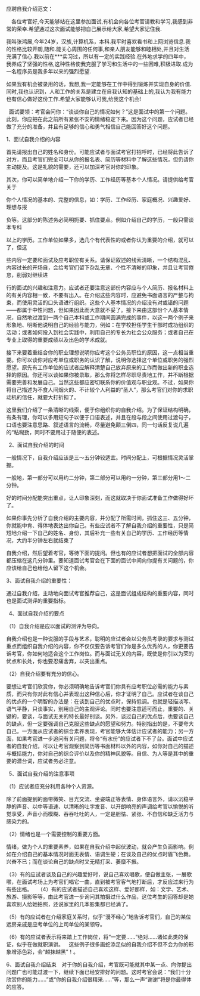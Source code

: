 应聘自我介绍范文：

  各位考官好,今天能够站在这里参加面试,有机会向各位考官请教和学习,我感到非常的荣幸.希望通过这次面试能够把自己展示给大家,希望大家记住我.

我叫张鸿展,今年24岁，汉族,计算机系，本科.我平时喜欢看书和上网浏览信息.我的性格比较开朗,随和.能关心周围的任何事,和亲人朋友能够和睦相处,并且对生活充满了信心.我以前在***实习过，所以有一定的实践经验.在外地求学的四年中，我养成了坚强的性格,这种性格使我克服了学习和生活中的一些困难,积极进取.成为一名程序员是我多年以来的强烈愿望.

如果我有机会被录用的话，我想,我一定能够在工作中得到锻炼并实现自身的价值.同时,我也认识到，人和工作的关系是建立在自我认知的基础上的,我认为我有能力也有信心做好这份工作.希望大家能够认可我,给我这个机会! 

 面试要领：考官会问你：“谈谈你自己的情况如何？”这是面试中的第一个问题。此刻，你应把在此之前所有紧张不安的情绪稳定下来。因为这个问题，应试者已经做了充分的准备，并且有足够的信心和勇气相信自己能回答好这个问题。

1、面试自我介绍的内容

​	首先请报出自己的姓名和身份。可能应试者与面试考官打招呼时，已经将此告诉了对方，而且考官们完全可以从你的报名表、简历等材料中了解这些情况，但仍请你主动提及。这是礼貌的需要，还可以加深考官对你的印象。

​	其次，你可以简单地介绍一下你的学历、工作经历等基本个人情况。请提供给考官关于

你个人情况的基本的、完整的信息，如：学历、工作经历、家庭概况、兴趣爱好、理想与报

负等。这部分的陈述务必简明扼要、抓住要点。例如介绍自己的学历，一般只需谈本专科

以上的学历。工作单位如果多，选几个有代表性的或者你认为重要的介绍，就可以了，但这

些内容一定要和面试及应考职位有关系。请保证叙述的线索清晰，一个结构混乱、内容过长的开场自，会给考官们留下杂乱无章、个性不清晰的印象，并且让考官倦怠，削弱对继续进

行的面试的兴趣和注意力。应试者还要注意这部份内容应与个人简历、报名材料上的有关内容相一致，不要有出入。在介绍这些内容时，应避免书面语言的严整与拘束，而使用灵活的口头语进行组织。这些个人基本情况的介绍没有对或错的问题——都属于中性问题，但如果因此而大意就不妥了。接下来由这部份个人基本情况，自然地过渡到一两个自己本科或工作期间圆满完成的事件，以这一两个例子来形象地、明晰他说明自己的经验与能力，例如：在学校担任学生干部时成功组织的活动；或者如何投入到社会实践中，利用自己的专长为社会公众服务；或者自己在专业上取得的重要成绩以及出色的学术成就。

​	接下来要着重结合你的职业理想说明你应考这个公务员职位的原因，这一点相当重要。你可以谈你对应考单位或职务的认识了解，说明你选择这个单位或职务的强烈愿望。原先有工作单位的应试者应解释清楚自己放弃原来的工作而做出新的职业选择的原因。你还可以谈如果你被录取，那么你将怎样尽职尽责地工作，并不断根据需要完善和发展自己。当然这些都应密切联系你的价值观与职业观。不过，如果你将自己描述为不食人间烟火的、不计较个人利益的“圣人”，那么考官们对你的求职动机的信任，就要大打折扣了。

这里我们介绍了一条清晰的线索，便于你组织你的自我介绍。为了保证结构明确，有条有理，你可以多用短句子以便于口语表述，并且在段与段之间使用过渡句子，口语也要注意思路、叙述语言的流畅，尽量避免颠三倒四，同一句话反复说几遍的“粘糊劲，同时不要用过于随便的表述。

 2、面试自我介绍的时间

​	一般情况下，自我介绍应该是三～五分钟较适宜。时间分配上，可根据情况灵活掌握。

一般地，第一部分可以用约二分钟，第二部分可以用约一分钟，第三部分用1～二分钟。

好的时间分配能突出重点，让人印象深刻，而这就取决于你面试准备工作做得好坏了。

如果你事先分析了自我介绍的主要内容，并分配了所需时间，抓住这三、五分钟，你就能中肯、得体地表达出你自己。有些应试者不了解自我介绍的重要性，只是简短地介绍一下自己的姓名、身份，其后补充一些有关自己的学历、工作经历等情况，大约半分钟左右就结束了

自我介绍，然后望着考官，等待下面的提问。但也有的应试者想把面试的全部内容都压缩在这几分钟里。要知道面试考官会在下面的面试中间向你提有关问题的，你应该给自己也给他人留下这个机会。

3、面试自我介绍的重要性：

​	通过自我介绍，主动地向面试考官推荐自己，这是面试组成结构的重要内容，同时也是面试测评的重要指标。

 4、面试自我介绍的要点

（1）自我介绍是应以面试的测评为导向。

​	自我介绍也是一种说服的手段与艺术，聪明的应试者会以公务员考录的要求与测试重点而组织自我介绍的内容，你不仅仅要告诉考官们你是多么优秀的人，你更要告诉考官，你如何地适合这个工作岗位。而与面试无关的内容，既使是你引以为荣的优点和长处，你也要忍痛舍弃，以突出重点。

（2）自我介绍要有充分的信心。

​	要想让考官们欣赏你，你必须明确地告诉考官们你具有应考职位必需的能力与素质，而只有你对此有信心并表现出这种信心后，你才证明了自己。应试者在谈自己的优点的一个明智的办法是：在谈到自己的优点时，保持低调。也就是轻描淡写、语气平静，只谈事实，别用自己的主观评论。同时也要注意适可而止，重要的、关键的，要谈，与面试无关的特长最好别谈。另外，谈过自己的优点后，也要谈自己的缺点，但一定要强调自己克服这些缺点的愿望和努力。特别指出的是，不要夸大自己。一方面从应试者的综合素养表现，考官能够大体估计应试者的能力；另一方面，如果考官进一步追问有关问题，将令“有水份”的应试者下不了台。面试中应试者的自我介绍，可以让考官观察到简历等书面材料以外的内容，如你对自己的描述与概括能力，你对自己的综合评价以及你的精神风貌等。自信、为人等是其中的重要的潜台词，应试者务必注意。

 5、面试自我介绍的注意事项

（1）应试者应充分利用各种个人资源。

​	除了前面提到的面带微笑、目光交流、坐姿端正等表情、身体语言外，请以沉稳平静的声音、以中等语速、以清晰的吐字发音、以开朗响亮的声调给考官以愉悦的听觉享受，声音小而模糊、吞吞吐吐的人，一定是胆怯、紧张、不自信和缺乏活力与感染力的。

（2）情绪也是一个需要控制的重要方面。

​	情绪，做为个人的重要素养，如果在自我介绍中起伏波动，就会产生负面影响。例如在介绍自己的基本情况时面无表情、语调生硬；在谈及自己的优点时眉飞色舞。兴奋不已；而在谈论自己的缺点时又无精打采、萎糜不振。

（3）有的应试者谈及自己的兴趣爱好时，说自己喜欢唱歌，便自做主张，一展歌喉，在面试考场上为考官们唱它一曲，直到被考官客气地打断后，才反应过来行为有些出格。  （4）有的应试者描述自己喜欢这样、爱好那样，如：文学、艺术、旅游、摄影等等，由此考官进一步询问其拍摄过什么作品，这位考生的回答却是她喜欢别人给她拍照，还说家里的几本影集都已经满了。  

（5）有的应试者在介绍家庭关系时，似乎“漫不经心”地告诉考官们，自己的某位远房亲戚是应考单位的上司单位的某领导。  

（6）有的应试者表示将来踏上工作岗位，将“一定要……“绝对……诸如此类的保证，似乎在做就职演讲。  这些例子很多画蛇添足似的自我介绍不但不会为你的形象增添色彩，会“越抹越黑”！。  

6、面试自我介绍结束  对于你的自我介绍，考官既可能就其中某一点、向你提出问题广也可能过渡一下，继续下面已经安排好的问题。这时考官会说：“我们十分欣赏你的能力……”或“你的自我介绍很精采……”等，那么一声“谢谢“将是你最得体的应答。   
